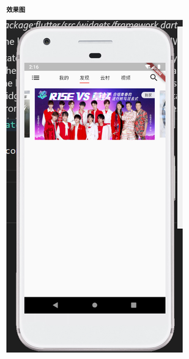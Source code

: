 ### 效果图
![首页实现图](https://raw.githubusercontent.com/HuoXiaoYe/flutter-wangyiMusic/master/images/b1.PNG)
